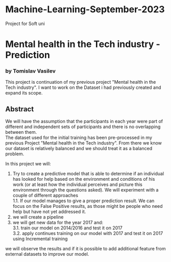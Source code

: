 # Machine-Learning-September-2023
Project for Soft uni


# Mental health in the Tech industry - Prediction
   ### by Tomislav Vasilev

This project is continuation of my previous project "Mental health in the Tech industry". I want to work on the Dataset i had previously created and expand its scope. <br>
## Abstract

We will have the assumption that the participants in each year were part of different and independent sets of participants and there is no overlapping between them.<br>
The dataset used for the initial training has been pre-processed in my previous Project "Mental health in the Tech industry". From there we know our dataset is relatively balanced and we should treat it as a balanced problem.<br>


In this project we will:<br>
1. Try to create a predictive model that is able to determine if an individual has looked for help based on the environment and conditions of his work (or at least how the individual perceives and picture this environment through the questions asked). We will experiment with a couple of different approaches<br>
1.1. If our model manages to give a proper prediction result. We can focus on the False Positive results, as those might be people who need help but have not yet addressed it.<br>
2. we will create a pipeline<br>
3. we will get new data for the year 2017 and:<br>
    3.1. train our model on 2014/2016 and test it on 2017<br>
    3.2. apply continues training on our model with 2017 and test it on 2017 using Incremental training<br>


we will observe the results and if it is possible to add additional feature from external datasets to improve our model.

